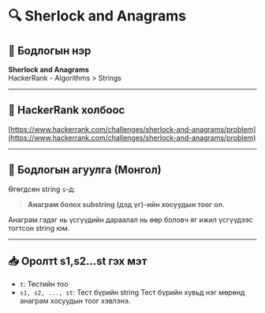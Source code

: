 # 🔍 Sherlock and Anagrams

## 📌 Бодлогын нэр
**Sherlock and Anagrams**  
HackerRank - Algorithms > Strings

---

## 🔗 HackerRank холбоос
[https://www.hackerrank.com/challenges/sherlock-and-anagrams/problem](https://www.hackerrank.com/challenges/sherlock-and-anagrams/problem)

---

## 🧩 Бодлогын агуулга (Монгол)

Өгөгдсөн string `s`-д:

> **Анаграм болох substring (дэд үг)-ийн хосуудын тоог ол.**

Анаграм гэдэг нь үсгүүдийн дараалал нь өөр боловч яг ижил үсгүүдээс тогтсон string юм.

---

## 📥 Оролтt s1,s2...st гэх мэт 
- `t`: Тестийн тоо
- `s1, s2, ..., st`: Тест бүрийн string  Тест бүрийн хувьд нэг мөрөнд анаграм хосуудын тоог хэвлэнэ.





